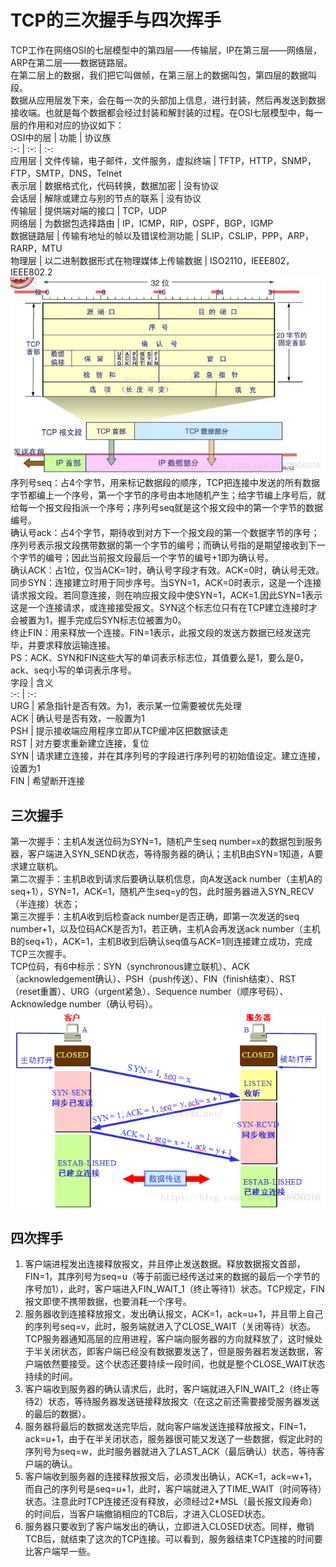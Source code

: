 # TCP的三次握手与四次挥手
TCP工作在网络OSI的七层模型中的第四层——传输层，IP在第三层——网络层，ARP在第二层——数据链路层。  
在第二层上的数据，我们把它叫做帧，在第三层上的数据叫包，第四层的数据叫段。  
数据从应用层发下来，会在每一次的头部加上信息，进行封装，然后再发送到数据接收端。也就是每个数据都会经过封装和解封装的过程。在OSI七层模型中，每一层的作用和对应的协议如下：  
OSI中的层 | 功能 | 协议族  
:-: | :-: | :-:  
应用层 | 文件传输，电子邮件，文件服务，虚拟终端 | TFTP，HTTP，SNMP，FTP，SMTP，DNS，Telnet  
表示层 | 数据格式化，代码转换，数据加密 | 没有协议  
会话层 | 解除或建立与别的节点的联系 | 没有协议  
传输层 | 提供端对端的接口 | TCP，UDP  
网络层 | 为数据包选择路由 | IP，ICMP，RIP，OSPF，BGP，IGMP  
数据链路层 | 传输有地址的帧以及错误检测功能 | SLIP，CSLIP，PPP，ARP，RARP，MTU  
物理层 | 以二进制数据形式在物理媒体上传输数据 | ISO2110，IEEE802，IEEE802.2  
![20180717201939345.jpg](20180717201939345.jpg)  
序列号seq：占4个字节，用来标记数据段的顺序，TCP把连接中发送的所有数据字节都编上一个序号，第一个字节的序号由本地随机产生；给字节编上序号后，就给每一个报文段指派一个序号；序列号seq就是这个报文段中的第一个字节的数据编号。  
确认号ack：占4个字节，期待收到对方下一个报文段的第一个数据字节的序号；序列号表示报文段携带数据的第一个字节的编号；而确认号指的是期望接收到下一个字节的编号；因此当前报文段最后一个字节的编号+1即为确认号。  
确认ACK：占1位，仅当ACK=1时，确认号字段才有效。ACK=0时，确认号无效。  
同步SYN：连接建立时用于同步序号。当SYN=1，ACK=0时表示，这是一个连接请求报文段。若同意连接，则在响应报文段中使SYN=1，ACK=1.因此SYN=1表示这是一个连接请求，或连接接受报文。SYN这个标志位只有在TCP建立连接时才会被置为1，握手完成后SYN标志位被置为0。  
终止FIN：用来释放一个连接。FIN=1表示，此报文段的发送方数据已经发送完毕，并要求释放运输连接。  
PS：ACK、SYN和FIN这些大写的单词表示标志位，其值要么是1，要么是0，ack、seq小写的单词表示序号。  
字段 | 含义  
:-: | :-:  
URG | 紧急指针是否有效。为1，表示某一位需要被优先处理  
ACK | 确认号是否有效，一般置为1  
PSH | 提示接收端应用程序立即从TCP缓冲区把数据读走  
RST | 对方要求重新建立连接，复位  
SYN | 请求建立连接，并在其序列号的字段进行序列号的初始值设定。建立连接，设置为1  
FIN | 希望断开连接    
## 三次握手
第一次握手：主机A发送位码为SYN=1，随机产生seq number=x的数据包到服务器，客户端进入SYN_SEND状态，等待服务器的确认；主机B由SYN=1知道，A要求建立联机。  
第二次握手：主机B收到请求后要确认联机信息，向A发送ack number（主机A的seq+1），SYN=1，ACK=1，随机产生seq=y的包，此时服务器进入SYN_RECV（半连接）状态；  
第三次握手：主机A收到后检查ack number是否正确，即第一次发送的seq number+1，以及位码ACK是否为1，若正确，主机A会再发送ack number（主机B的seq+1），ACK=1，主机B收到后确认seq值与ACK=1则连接建立成功，完成TCP三次握手。  
TCP位码，有6中标示：SYN（synchronous建立联机）、ACK（acknowledgement确认）、PSH（push传送）、FIN（finish结束）、RST（reset重置）、URG（urgent紧急）、Sequence number（顺序号码）、Acknowledge number（确认号码）。  
![20180717202520531.png](20180717202520531.png)    
## 四次挥手
1. 客户端进程发出连接释放报文，并且停止发送数据。释放数据报文首部，FIN=1，其序列号为seq=u（等于前面已经传送过来的数据的最后一个字节的序号加1），此时，客户端进入FIN_WAIT_1（终止等待1）状态。TCP规定，FIN报文即使不携带数据，也要消耗一个序号。    
2. 服务器收到连接释放报文，发出确认报文，ACK=1，ack=u+1，并且带上自己的序列号seq=v，此时，服务端就进入了CLOSE_WAIT（关闭等待）状态。TCP服务器通知高层的应用进程，客户端向服务器的方向就释放了，这时候处于半关闭状态，即客户端已经没有数据要发送了，但是服务器若发送数据，客户端依然要接受。这个状态还要持续一段时间，也就是整个CLOSE_WAIT状态持续的时间。  
3. 客户端收到服务器的确认请求后，此时，客户端就进入FIN_WAIT_2（终止等待2）状态，等待服务器发送链接释放报文（在这之前还需要接受服务器发送的最后的数据）。  
4. 服务器将最后的数据发送完毕后，就向客户端发送连接释放报文，FIN=1，ack=u+1，由于在半关闭状态，服务器很可能又发送了一些数据，假定此时的序列号为seq=w，此时服务器就进入了LAST_ACK（最后确认）状态，等待客户端的确认。  
5. 客户端收到服务器的连接释放报文后，必须发出确认，ACK=1，ack=w+1，而自己的序列号是seq=u+1，此时，客户端就进入了TIME_WAIT（时间等待）状态。注意此时TCP连接还没有释放，必须经过2*MSL（最长报文段寿命）的时间后，当客户端撤销相应的TCB后，才进入CLOSED状态。  
6. 服务器只要收到了客户端发出的确认，立即进入CLOSED状态。同样，撤销TCB后，就结束了这次的TCP连接。可以看到，服务器结束TCP连接的时间要比客户端早一些。   



